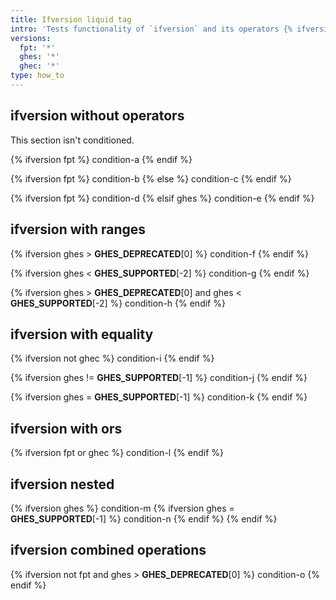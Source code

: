 ```yaml
---
title: Ifversion liquid tag
intro: 'Tests functionality of `ifversion` and its operators {% ifversion not fpt %}(not on fpt){% else %}(on fpt){% endif %}'
versions:
  fpt: '*'
  ghes: '*'
  ghec: '*'
type: how_to
---
```


## ifversion without operators

This section isn't conditioned.

{% ifversion fpt %}
condition-a
{% endif %}

{% ifversion fpt %}
condition-b
{% else %}
condition-c
{% endif %}

{% ifversion fpt %}
condition-d
{% elsif ghes %}
condition-e
{% endif %}

## ifversion with ranges

<!--
  👋 If you're wondering what these __GHES_SUPPORTED* and __GHES_DEPRECATED*
  mean, they're just "macros" so that this fixture content doesn't get
  too tied to the past.
  You can type "3.9" if you want, but that version is only working right
  now/today and will eventually break tests as the values in
  `enterprise-server-releases.js` change over time.
-->

{% ifversion ghes > __GHES_DEPRECATED__[0] %}
condition-f
{% endif %}

{% ifversion ghes < __GHES_SUPPORTED__[-2] %}
condition-g
{% endif %}

{% ifversion ghes > __GHES_DEPRECATED__[0] and ghes < __GHES_SUPPORTED__[-2] %}
condition-h
{% endif %}

## ifversion with equality

{% ifversion not ghec %}
condition-i
{% endif %}

{% ifversion ghes != __GHES_SUPPORTED__[-1] %}
condition-j
{% endif %}

{% ifversion ghes = __GHES_SUPPORTED__[-1] %}
condition-k
{% endif %}

## ifversion with ors

{% ifversion fpt or ghec %}
condition-l
{% endif %}

## ifversion nested

{% ifversion ghes %}
condition-m
  {% ifversion ghes = __GHES_SUPPORTED__[-1] %}
  condition-n
  {% endif %}
{% endif %}

## ifversion combined operations

{% ifversion not fpt and ghes > __GHES_DEPRECATED__[0] %}
condition-o
{% endif %}
